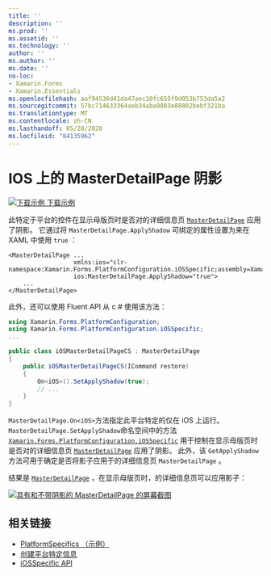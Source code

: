 ```yaml
---
title: ''
description: ''
ms.prod: ''
ms.assetid: ''
ms.technology: ''
author: ''
ms.author: ''
ms.date: ''
no-loc:
- Xamarin.Forms
- Xamarin.Essentials
ms.openlocfilehash: aaf94536d41da47aec10fc655f9d053b753da5a2
ms.sourcegitcommit: 57bc714633364aeb34aba9803e88802bebf321ba
ms.translationtype: MT
ms.contentlocale: zh-CN
ms.lasthandoff: 05/28/2020
ms.locfileid: "84135962"
---
```

# <a name="masterdetailpage-shadow-on-ios"></a>IOS 上的 MasterDetailPage 阴影

[![下载示例](~/media/shared/download.png) 下载示例](https://docs.microsoft.com/samples/xamarin/xamarin-forms-samples/userinterface-platformspecifics)

此特定于平台的控件在显示母版页时是否对的详细信息页 [`MasterDetailPage`](xref:Xamarin.Forms.MasterDetailPage) 应用了阴影。 它通过将 `MasterDetailPage.ApplyShadow` 可绑定的属性设置为来在 XAML 中使用 `true` ：

```xaml
<MasterDetailPage ...
                  xmlns:ios="clr-namespace:Xamarin.Forms.PlatformConfiguration.iOSSpecific;assembly=Xamarin.Forms.Core"
                  ios:MasterDetailPage.ApplyShadow="true">
    ...
</MasterDetailPage>
```

此外，还可以使用 Fluent API 从 c # 使用该方法：

```csharp
using Xamarin.Forms.PlatformConfiguration;
using Xamarin.Forms.PlatformConfiguration.iOSSpecific;
...

public class iOSMasterDetailPageCS : MasterDetailPage
{
    public iOSMasterDetailPageCS(ICommand restore)
    {
        On<iOS>().SetApplyShadow(true);
        // ...
    }
}
```

`MasterDetailPage.On<iOS>`方法指定此平台特定的仅在 iOS 上运行。 `MasterDetailPage.SetApplyShadow`命名空间中的方法 [`Xamarin.Forms.PlatformConfiguration.iOSSpecific`](xref:Xamarin.Forms.PlatformConfiguration.iOSSpecific) 用于控制在显示母版页时是否对的详细信息页 [`MasterDetailPage`](xref:Xamarin.Forms.MasterDetailPage) 应用了阴影。 此外，该 `GetApplyShadow` 方法可用于确定是否将影子应用于的详细信息页 `MasterDetailPage` 。

结果是 [`MasterDetailPage`](xref:Xamarin.Forms.MasterDetailPage) ，在显示母版页时，的详细信息页可以应用影子：

[![具有和不带阴影的 MasterDetailPage 的屏幕截图](masterdetailpage-shadow-images/shadow.png "带有和不带阴影的 MasterDetailPage")](masterdetailpage-shadow-images/shadow-large.png#lightbox "带有和不带阴影的 MasterDetailPage")

## <a name="related-links"></a>相关链接

- [PlatformSpecifics （示例）](https://docs.microsoft.com/samples/xamarin/xamarin-forms-samples/userinterface-platformspecifics)
- [创建平台特定信息](~/xamarin-forms/platform/platform-specifics/index.md#creating-platform-specifics)
- [iOSSpecific API](xref:Xamarin.Forms.PlatformConfiguration.iOSSpecific)
